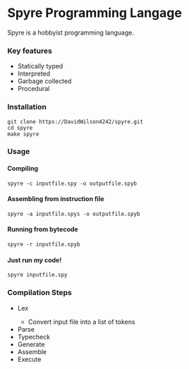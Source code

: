 <h1>Spyre Programming Langage</h1>
Spyre is a hobbyist programming language.

<h3>Key features</h3>
<ul>
  <li>Statically typed</li>
  <li>Interpreted</li>
  <li>Garbage collected</li>
  <li>Procedural</li>
</ul>

<h3>Installation</h3>
<pre><code>git clone https://DavidWilson4242/spyre.git
cd spyre
make spyre
</code></pre>

<h3>Usage</h3>
<h4>Compiling</h4>
<pre><code>spyre -c inputfile.spy -o outputfile.spyb</code></pre>
<h4>Assembling from instruction file</h4>
<pre><code>spyre -a inputfile.spys -o outputfile.spyb</code></pre>
<h4>Running from bytecode</h4>
<pre><code>spyre -r inputfile.spyb</code></pre>
<h4>Just run my code!</h4>
<pre><code>spyre inputfile.spy</code></pre>

<h3>Compilation Steps</h3>
<ul>
  <li>Lex</li>
  <ul><li>Convert input file into a list of tokens</li></ul>
  <li>Parse</li>
  <li>Typecheck</li>
  <li>Generate</li>
  <li>Assemble</li>
  <li>Execute</li>
</ul>
